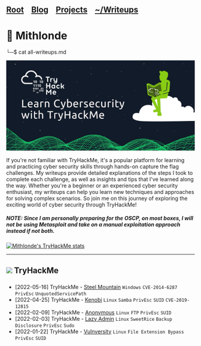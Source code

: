 <h2 class="menu-header" id="main">
<a href="https://github.com/Mithlonde/Mithlonde">Root</a>&#xA0;&#xA0;&#xA0;
<a href="https://github.com/Mithlonde/Mithlonde/blob/main/blog/index.md">Blog</a>&#xA0;&#xA0;&#xA0;
<a href="https://github.com/Mithlonde/Mithlonde/blob/main/projects/index.md">Projects</a>&#xA0;&#xA0;&#xA0;
<a href="https://github.com/Mithlonde/Mithlonde/blob/main/all-writeups.md">~/Writeups</a>&#xA0;&#xA0;&#xA0;
</h2>

# 👾 Mithlonde
└─$ cat all-writeups.md

![image](https://github.com/Mithlonde/Mithlonde/blob/main/thm/images/banner-thm.jpg)

If you're not familiar with TryHackMe, it's a popular platform for learning and practicing cyber security skills through hands-on capture the flag challenges. My writeups provide detailed explanations of the steps I took to complete each challenge, as well as insights and tips that I've learned along the way. Whether you're a beginner or an experienced cyber security enthusiast, my writeups can help you learn new techniques and approaches for solving complex scenarios. So join me on this journey of exploring the exciting world of cyber security through TryHackMe!

##### NOTE: Since I am personally preparing for the OSCP, on most boxes, I will not be using **Metasploit** and take on a manual exploitation approach instead if not both.

<a href="https://tryhackme.com/p/Mithlonde" rel="nofollow">
  <img src="https://tryhackme-badges.s3.amazonaws.com/Mithlonde.png" alt="Mithlonde's TryHackMe stats">
</a> 

---

## <img src="https://api.iconify.design/simple-icons/tryhackme.svg?color=%23c11111&width=25&height=25"> TryHackMe

<!--THM COLUMN-->

### 

- [2022-05-16] TryHackMe - [Steel Mountain](https://github.com/Mithlonde/Mithlonde/blob/main/thm/2022-05-16-steel-mountain.md) `Windows` `CVE-2014-6287` `PrivEsc` `UnquotedServicePath`
- [2022-04-25] TryHackMe - [Kenobi](https://github.com/Mithlonde/Mithlonde/blob/main/thm/2022-04-25-Kenobi.md) `Linux` `Samba` `PrivEsc` `SUID` `CVE-2019-12815`
- [2022-02-09] TryHackMe - [Anonymous](https://github.com/Mithlonde/Mithlonde/blob/main/thm/2022-02-09-anonymous.md) `Linux` `FTP` `PrivEsc` `SUID`
- [2022-02-03] TryHackMe - [Lazy Admin](https://github.com/Mithlonde/Mithlonde/blob/main/thm/2022-02-03-lazy-admin.md) `Linux` `SweetRice` `Backup Disclosure` `PrivEsc` `Sudo`
- [2022-01-22] TryHackMe - [Vulnversity](https://github.com/Mithlonde/Mithlonde/blob/main/thm/2022-01-22-Vulnversity.md) `Linux` `File Extension Bypass` `PrivEsc` `SUID`
